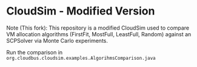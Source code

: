 # CloudSim - Modified Version #

Note (This fork): This repository is a modified CloudSim used to compare VM allocation algorithms (FirstFit, MostFull, LeastFull, Random) against an SCPSolver via Monte Carlo experiments.


Run the comparison in 
``org.cloudbus.cloudsim.examples.AlgorihmsComparison.java``
